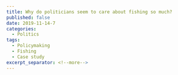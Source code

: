 ```yaml
---
title: Why do politicians seem to care about fishing so much?
published: false
date: 2019-11-14-7
categories:
  - Politics
tags:
  - Policymaking
  - Fishing
  - Case study
excerpt_separator: <!--more-->
---
```

